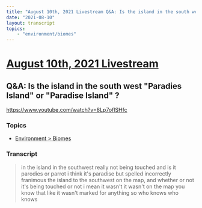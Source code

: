 ```yaml
---
title: "August 10th, 2021 Livestream Q&A: Is the island in the south west \"Paradies Island\" or \"Paradise Island\" ?"
date: "2021-08-10"
layout: transcript
topics:
    - "environment/biomes"
---
```

# [August 10th, 2021 Livestream](../2021-08-10.md)
## Q&A: Is the island in the south west "Paradies Island" or "Paradise Island" ?
https://www.youtube.com/watch?v=8Lp7oflSHfc

### Topics
* [Environment > Biomes](../topics/environment/biomes.md)

### Transcript

> in the island in the southwest really not being touched and is it parodies or parrot i think it's paradise but spelled incorrectly franimous the island to the southwest on the map, and whether or not it's being touched or not i mean it wasn't it wasn't on the map you know that like it wasn't marked for anything so who knows who knows
